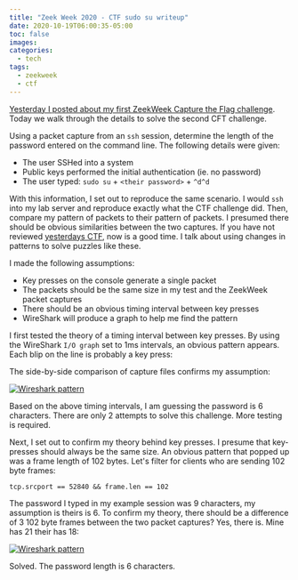 ```yaml
---
title: "Zeek Week 2020 - CTF sudo su writeup"
date: 2020-10-19T06:00:35-05:00
toc: false
images:
categories:
  - tech
tags: 
  - zeekweek
  - ctf
---
```


[Yesterday I posted about my first ZeekWeek Capture the Flag challenge](/posts/2020/zeekweekmanormachine/).  Today we walk through the details to solve the second CFT challenge.

Using a packet capture from an `ssh` session, determine the length of the password entered on the command line.  The following details were given:

- The user SSHed into a system
- Public keys performed the initial authentication (ie. no password)
- The user typed: `sudo su` + `<their password>` + `^d^d`

With this information, I set out to reproduce the same scenario.  I would `ssh` into my lab server and reproduce exactly what the CTF challenge did. Then, compare my pattern of packets to their pattern of packets.  I presumed there should be obvious similarities between the two captures.  If you have not reviewed [yesterdays CTF](/posts/2020/zeekweekmanormachine/), now is a good time.  I talk about using changes in patterns to solve puzzles like these.  

I made the following assumptions:

- Key presses on the console generate a single packet
- The packets should be the same size in my test and the ZeekWeek packet captures
- There should be an obvious timing interval between key presses
- WireShark will produce a graph to help me find the pattern

I first tested the theory of a timing interval between key presses.  By using the WireShark `I/O graph` set to 1ms intervals, an obvious pattern appears.   Each blip on the line is probably a key press:

The side-by-side comparison of capture files confirms my assumption:

[![Wireshark pattern](/images/zeekweeksudosu-1.png)](/images/zeekweeksudosu-1.png)


Based on the above timing intervals, I am guessing the password is 6 characters.  There are only 2 attempts to solve this challenge. More testing is required.

Next, I set out to confirm my theory behind key presses.  I presume that key-presses should always be the same size.  An obvious pattern that popped up was a frame length of 102 bytes.   Let's filter for clients who are sending 102 byte frames:

```
tcp.srcport == 52840 && frame.len == 102
```

The password I typed in my example session was 9 characters, my assumption is theirs is 6.  To confirm my theory, there should be a difference of 3 102 byte frames between the two packet captures?   Yes, there is. Mine has 21 their has 18:

[![Wireshark pattern](/images/zeekweeksudosu-2.png)](/images/zeekweeksudosu-2.png)


Solved.  The password length is 6 characters.
